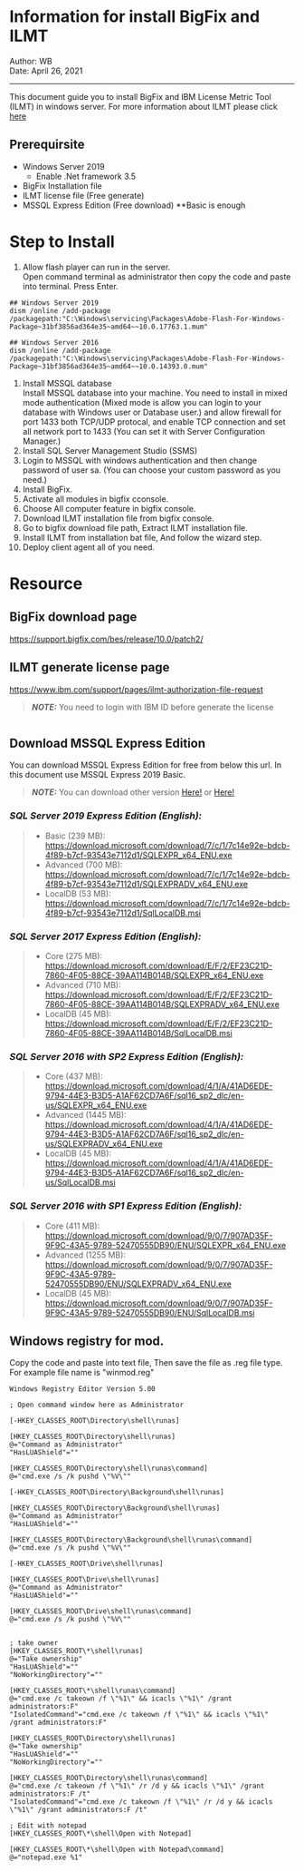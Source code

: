 # Information for install BigFix and ILMT
Author: WB  
Date: April 26, 2021
___
This document guide you to install BigFix and IBM License Metric Tool (ILMT) in windows server. For more information about ILMT please click [here](https://www.ibm.com/software/passportadvantage/ibmlicensemetrictool.html)
## Prerequirsite
- Windows Server 2019
  - Enable .Net framework 3.5 
- BigFix Installation file
- ILMT license file (Free generate)
- MSSQL Express Edition (Free download) **Basic is enough

# Step to Install
1. Allow flash player can run in the server.  
Open command terminal as administrator then copy the code and paste into terminal. Press Enter.
```
## Windows Server 2019
dism /online /add-package /packagepath:"C:\Windows\servicing\Packages\Adobe-Flash-For-Windows-Package~31bf3856ad364e35~amd64~~10.0.17763.1.mum"
```
```
## Windows Server 2016
dism /online /add-package /packagepath:"C:\Windows\servicing\Packages\Adobe-Flash-For-Windows-Package~31bf3856ad364e35~amd64~~10.0.14393.0.mum"
```

1. Install MSSQL database  
  Install MSSQL database into your machine. You need to install in mixed mode authentication (Mixed mode is allow you can login to your database with Windows user or Database user.) and allow firewall for port 1433 both TCP/UDP protocal, and enable TCP connection and set all network port to 1433 (You can set it with Server Configuration Manager.)
2. Install SQL Server Management Studio (SSMS) 
3. Login to MSSQL with windows authentication and then change password of user sa. (You can choose your custom password as you need.)
4. Install BigFix.
5. Activate all modules in bigfix cconsole.
6. Choose All computer feature in bigfix console.
7. Download ILMT installation file from bigfix console.
8. Go to bigfix download file path, Extract ILMT installation file.
9. Install ILMT from installation bat file, And follow the wizard step.
10. Deploy client agent all of you need.

# Resource
## BigFix download page
https://support.bigfix.com/bes/release/10.0/patch2/

## ILMT generate license page
https://www.ibm.com/support/pages/ilmt-authorization-file-request

> **_NOTE:_** You need to login with IBM ID before generate the license
```

```

## Download MSSQL Express Edition
You can download MSSQL Express Edition for free from below this url. In this document use MSSQL Express 2019 Basic.
> **_NOTE:_** You can download other version [Here!](https://www.hanselman.com/blog/download-sql-server-express) or [Here!](https://stackoverflow.com/questions/39835986/sql-server-2016-2017-and-2019-express-full-download)

### **_SQL Server 2019 Express Edition (English):_**
> - Basic (239 MB): https://download.microsoft.com/download/7/c/1/7c14e92e-bdcb-4f89-b7cf-93543e7112d1/SQLEXPR_x64_ENU.exe
> - Advanced (700 MB): https://download.microsoft.com/download/7/c/1/7c14e92e-bdcb-4f89-b7cf-93543e7112d1/SQLEXPRADV_x64_ENU.exe
> - LocalDB (53 MB): https://download.microsoft.com/download/7/c/1/7c14e92e-bdcb-4f89-b7cf-93543e7112d1/SqlLocalDB.msi

### **_SQL Server 2017 Express Edition (English):_**
> - Core (275 MB): https://download.microsoft.com/download/E/F/2/EF23C21D-7860-4F05-88CE-39AA114B014B/SQLEXPR_x64_ENU.exe
> - Advanced (710 MB): https://download.microsoft.com/download/E/F/2/EF23C21D-7860-4F05-88CE-39AA114B014B/SQLEXPRADV_x64_ENU.exe
> - LocalDB (45 MB): https://download.microsoft.com/download/E/F/2/EF23C21D-7860-4F05-88CE-39AA114B014B/SqlLocalDB.msi

### **_SQL Server 2016 with SP2 Express Edition (English):_**
> - Core (437 MB): https://download.microsoft.com/download/4/1/A/41AD6EDE-9794-44E3-B3D5-A1AF62CD7A6F/sql16_sp2_dlc/en-us/SQLEXPR_x64_ENU.exe
> - Advanced (1445 MB): https://download.microsoft.com/download/4/1/A/41AD6EDE-9794-44E3-B3D5-A1AF62CD7A6F/sql16_sp2_dlc/en-us/SQLEXPRADV_x64_ENU.exe
> - LocalDB (45 MB): https://download.microsoft.com/download/4/1/A/41AD6EDE-9794-44E3-B3D5-A1AF62CD7A6F/sql16_sp2_dlc/en-us/SqlLocalDB.msi

### **_SQL Server 2016 with SP1 Express Edition (English):_**
> - Core (411 MB): https://download.microsoft.com/download/9/0/7/907AD35F-9F9C-43A5-9789-52470555DB90/ENU/SQLEXPR_x64_ENU.exe
> - Advanced (1255 MB): https://download.microsoft.com/download/9/0/7/907AD35F-9F9C-43A5-9789-52470555DB90/ENU/SQLEXPRADV_x64_ENU.exe
> - LocalDB (45 MB): https://download.microsoft.com/download/9/0/7/907AD35F-9F9C-43A5-9789-52470555DB90/ENU/SqlLocalDB.msi

## Windows registry for mod.
Copy the code and paste into text file, Then save the file as .reg file type. For example file name is "winmod.reg"

```
Windows Registry Editor Version 5.00

; Open command window here as Administrator

[-HKEY_CLASSES_ROOT\Directory\shell\runas]

[HKEY_CLASSES_ROOT\Directory\shell\runas]
@="Command as Administrator"
"HasLUAShield"=""

[HKEY_CLASSES_ROOT\Directory\shell\runas\command]
@="cmd.exe /s /k pushd \"%V\""

[-HKEY_CLASSES_ROOT\Directory\Background\shell\runas]

[HKEY_CLASSES_ROOT\Directory\Background\shell\runas]
@="Command as Administrator"
"HasLUAShield"=""

[HKEY_CLASSES_ROOT\Directory\Background\shell\runas\command]
@="cmd.exe /s /k pushd \"%V\""

[-HKEY_CLASSES_ROOT\Drive\shell\runas]

[HKEY_CLASSES_ROOT\Drive\shell\runas]
@="Command as Administrator"
"HasLUAShield"=""

[HKEY_CLASSES_ROOT\Drive\shell\runas\command]
@="cmd.exe /s /k pushd \"%V\""


; take owner
[HKEY_CLASSES_ROOT\*\shell\runas]
@="Take ownership"
"HasLUAShield"=""
"NoWorkingDirectory"=""

[HKEY_CLASSES_ROOT\*\shell\runas\command]
@="cmd.exe /c takeown /f \"%1\" && icacls \"%1\" /grant administrators:F"
"IsolatedCommand"="cmd.exe /c takeown /f \"%1\" && icacls \"%1\" /grant administrators:F"

[HKEY_CLASSES_ROOT\Directory\shell\runas]
@="Take ownership"
"HasLUAShield"=""
"NoWorkingDirectory"=""

[HKEY_CLASSES_ROOT\Directory\shell\runas\command]
@="cmd.exe /c takeown /f \"%1\" /r /d y && icacls \"%1\" /grant administrators:F /t"
"IsolatedCommand"="cmd.exe /c takeown /f \"%1\" /r /d y && icacls \"%1\" /grant administrators:F /t"

; Edit with notepad
[HKEY_CLASSES_ROOT\*\shell\Open with Notepad]

[HKEY_CLASSES_ROOT\*\shell\Open with Notepad\command]
@="notepad.exe %1"
```
